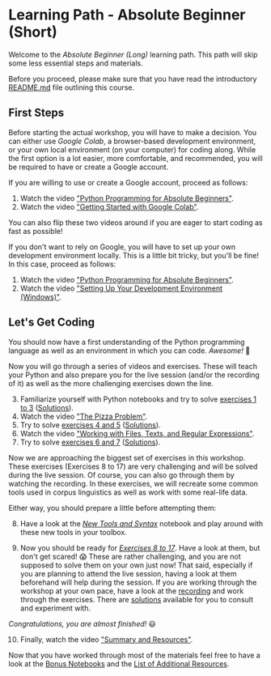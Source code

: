 # Learning Path - Absolute Beginner (Short)

Welcome to the *Absolute Beginner (Long)* learning path. This path will skip some less essential steps and materials.

Before you proceed, please make sure that you have read the introductory [README.md](https://github.com/IngoKl/python-programming-for-linguists/blob/main/README.md) file outlining this course.

## First Steps

Before starting the actual workshop, you will have to make a decision. You can either use *Google Colab*, a browser-based development environment, or your own local environment (on your computer) for coding along. While the first option is a lot easier, more comfortable, and recommended, you will be required to have or create a Google account.

If you are willing to use or create a Google account, proceed as follows:

1. Watch the video ["Python Programming for Absolute Beginners"](https://www.youtube.com/watch?v=4UnF45lniyY).
2. Watch the video ["Getting Started with Google Colab"](https://www.youtube.com/watch?v=JxjUEvQSFkU).

You can also flip these two videos around if you are eager to start coding as fast as possible!

If you don't want to rely on Google, you will have to set up your own development environment locally. This is a little bit tricky, but you'll be fine! In this case, proceed as follows:

1. Watch the video ["Python Programming for Absolute Beginners"](https://www.youtube.com/watch?v=4UnF45lniyY).
2. Watch the video ["Setting Up Your Development Environment (Windows)"](https://www.youtube.com/watch?v=xrXEouns3fg).

## Let's Get Coding

You should now have a first understanding of the Python programming language as well as an environment in which you can code. *Awesome!* 🎉

Now you will go through a series of videos and exercises. These will teach your Python and also prepare you for the live session (and/or the recording of it) as well as the more challenging exercises down the line.

3. Familiarize yourself with Python notebooks and try to solve [exercises 1 to 3](https://github.com/IngoKl/python-programming-for-linguists/blob/main/2020/exercises/Exercises%201-3.pdf) ([Solutions](https://github.com/IngoKl/python-programming-for-linguists/blob/main/2020/exercises/Solutions_Exercises_1_3.ipynb)).
4. Watch the video ["The Pizza Problem"](https://www.youtube.com/watch?v=g9tOyVI5B3E).
5. Try to solve [exercises 4 and 5](https://github.com/IngoKl/python-programming-for-linguists/blob/main/2020/exercises/Exercises%204-5.pdf) ([Solutions](https://github.com/IngoKl/python-programming-for-linguists/blob/main/2020/exercises/Solutions_Exercises_4_5.ipynb)).
6. Watch the video ["Working with Files, Texts, and Regular Expressions"](https://www.youtube.com/watch?v=y37_JvSY-GM).
7. Try to solve [exercises 6 and 7](https://github.com/IngoKl/python-programming-for-linguists/blob/main/2020/exercises/Exercises%206-7.pdf) ([Solutions](https://github.com/IngoKl/python-programming-for-linguists/blob/main/2020/exercises/Solutions_Exercises_6_7.ipynb)).

Now we are approaching the biggest set of exercises in this workshop. These exercises (Exercises 8 to 17) are very challenging and will be solved during the live session. Of course, you can also go through them by watching the recording. In these exercises, we will recreate some common tools used in corpus linguistics as well as work with some real-life data.

Either way, you should prepare a little before attempting them:

8. Have a look at the [*New Tools and Syntax*](https://github.com/IngoKl/python-programming-for-linguists/blob/main/2021/notebooks/03_New_Tools_and_Syntax.ipynb) notebook and play around with these new tools in your toolbox.

9. Now you should be ready for [*Exercises 8 to 17*](https://github.com/IngoKl/python-programming-for-linguists/blob/main/2021/exercises/Exercises%208-17.pdf). Have a look at them, but don't get scared! 😱 These are rather challenging, and you are not supposed to solve them on your own just now! That said, especially if you are planning to attend the live session, having a look at them beforehand will help during the session. If you are working through the workshop at your own pace, have a look at the [recording](https://youtu.be/DLyVL0mEISU) and work through the exercises. There are [solutions](https://github.com/IngoKl/python-programming-for-linguists/blob/main/2022/exercises/Solutions_Exercises_8_17.ipynb) available for you to consult and experiment with.

*Congratulations, you are almost finished!* 😃

10. Finally, watch the video ["Summary and Resources"](https://www.youtube.com/watch?v=ajKqESDmrKc).

Now that you have worked through most of the materials feel free to have a look at the [Bonus Notebooks](https://github.com/IngoKl/python-programming-for-linguists/tree/main/Bonus%20Notebooks) and the [List of Additional Resources](https://github.com/IngoKl/python-programming-for-linguists/blob/main/Links_to_Resources.md).
